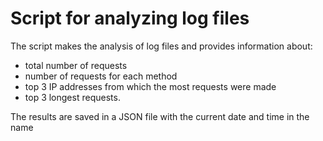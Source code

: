 # Script for analyzing log files 

The script makes the analysis of log files and provides information about:
- total number of requests
- number of requests for each method
- top 3 IP addresses from which the most requests were made
- top 3 longest requests.

The results are saved in a JSON file with the current date and time in the name
